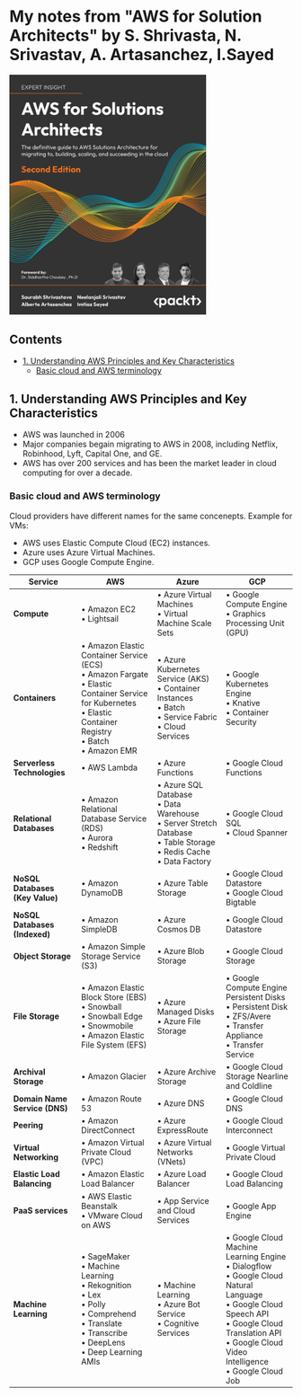 # My notes from "AWS for Solution Architects" by S. Shrivasta, N. Srivastav, A. Artasanchez, I.Sayed

<img src='images/20250630053312.png' width='350'/> 


<!-- omit in toc -->
## Contents

- [1. Understanding AWS Principles and Key Characteristics](#1-understanding-aws-principles-and-key-characteristics)
  - [Basic cloud and AWS terminology](#basic-cloud-and-aws-terminology)


##  1. Understanding AWS Principles and Key Characteristics

- AWS was launched in 2006
- Major companies begain migrating to AWS in 2008, including Netflix, Robinhood, Lyft, Capital One, and GE.
- AWS has over 200 services and has been the market leader in cloud computing for over a decade.

### Basic cloud and AWS terminology

Cloud providers have different names for the same concenepts. Example for VMs:
- AWS uses Elastic Compute Cloud (EC2) instances.
- Azure uses Azure Virtual Machines.
- GCP uses Google Compute Engine.

| Service                              | AWS                                                                                                                | Azure                                                                                  | GCP                                                                                           |
|-------------------------------------- |--------------------------------------------------------------------------------------------------------------------|----------------------------------------------------------------------------------------|-----------------------------------------------------------------------------------------------|
| **Compute**                          | • Amazon EC2<br>• Lightsail                                                                                        | • Azure Virtual Machines<br>• Virtual Machine Scale Sets                               | • Google Compute Engine<br>• Graphics Processing Unit (GPU)                                   |
| **Containers**                       | • Amazon Elastic Container Service (ECS)<br>• Amazon Fargate<br>• Elastic Container Service for Kubernetes<br>• Elastic Container Registry<br>• Batch<br>• Amazon EMR | • Azure Kubernetes Service (AKS)<br>• Container Instances<br>• Batch<br>• Service Fabric<br>• Cloud Services | • Google Kubernetes Engine<br>• Knative<br>• Container Security                               |
| **Serverless Technologies**           | • AWS Lambda                                                                                                       | • Azure Functions                                                                      | • Google Cloud Functions                                                                      |
| **Relational Databases**              | • Amazon Relational Database Service (RDS)<br>• Aurora<br>• Redshift                                               | • Azure SQL Database<br>• Data Warehouse<br>• Server Stretch Database<br>• Table Storage<br>• Redis Cache<br>• Data Factory | • Google Cloud SQL<br>• Cloud Spanner                                                         |
| **NoSQL Databases (Key Value)**       | • Amazon DynamoDB                                                                                                  | • Azure Table Storage                                                                  | • Google Cloud Datastore<br>• Google Cloud Bigtable                                           |
| **NoSQL Databases (Indexed)**         | • Amazon SimpleDB                                                                                                  | • Azure Cosmos DB                                                                      | • Google Cloud Datastore                                                                      |
| **Object Storage**                    | • Amazon Simple Storage Service (S3)                                                                               | • Azure Blob Storage                                                                   | • Google Cloud Storage                                                                        |
| **File Storage**                      | • Amazon Elastic Block Store (EBS)<br>• Snowball<br>• Snowball Edge<br>• Snowmobile<br>• Amazon Elastic File System (EFS) | • Azure Managed Disks<br>• Azure File Storage                                          | • Google Compute Engine Persistent Disks<br>• Persistent Disk<br>• ZFS/Avere<br>• Transfer Appliance<br>• Transfer Service |
| **Archival Storage**                  | • Amazon Glacier                                                                                                   | • Azure Archive Storage                                                                | • Google Cloud Storage Nearline and Coldline                                                  |
| **Domain Name Service (DNS)**         | • Amazon Route 53                                                                                                  | • Azure DNS                                                                            | • Google Cloud DNS                                                                            |
| **Peering**                           | • Amazon DirectConnect                                                                                             | • Azure ExpressRoute                                                                   | • Google Cloud Interconnect                                                                   |
| **Virtual Networking**                | • Amazon Virtual Private Cloud (VPC)                                                                               | • Azure Virtual Networks (VNets)                                                        | • Google Virtual Private Cloud                                                                |
| **Elastic Load Balancing**            | • Amazon Elastic Load Balancer                                                                                     | • Azure Load Balancer                                                                  | • Google Cloud Load Balancing                                                                 |
| **PaaS services**                     | • AWS Elastic Beanstalk<br>• VMware Cloud on AWS                                                                   | • App Service and Cloud Services                                                        | • Google App Engine                                                                           |
| **Machine Learning**                  | • SageMaker<br>• Machine Learning<br>• Rekognition<br>• Lex<br>• Polly<br>• Comprehend<br>• Translate<br>• Transcribe<br>• DeepLens<br>• Deep Learning AMIs | • Machine Learning<br>• Azure Bot Service<br>• Cognitive Services                      | • Google Cloud Machine Learning Engine<br>• Dialogflow<br>• Google Cloud Natural Language<br>• Google Cloud Speech API<br>• Google Cloud Translation API<br>• Google Cloud Video Intelligence<br>• Google Cloud Job